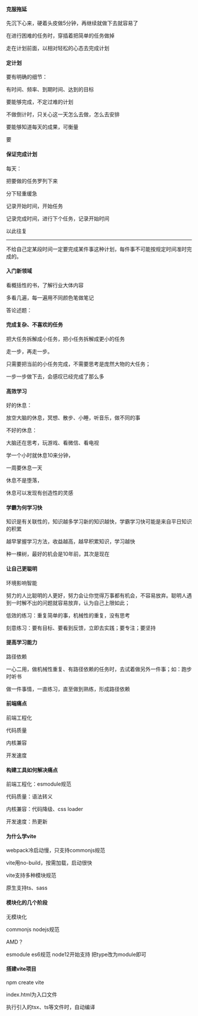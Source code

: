 #### 克服拖延

先沉下心来，硬着头皮做5分钟，再继续就做下去就容易了

在进行困难的任务时，穿插着把简单的任务做掉

走在计划前面，以相对轻松的心态去完成计划

#### 定计划

要有明确的细节：

有时间、频率、到期时间、达到的目标

要能够完成，不定过难的计划

不做倒计时，只关心这一天怎么去做，怎么去安排

要能够知道每天的成果，可衡量

要

#### 保证完成计划

每天：

把要做的任务罗列下来

分下轻重缓急

记录开始时间，开始任务

记录完成时间，进行下个任务，记录开始时间

以此往复

------------------------------------

不给自己定某段时间一定要完成某件事这种计划，每件事不可能按规定时间准时完成的。

#### 入门新领域

看概括性的书，了解行业大体内容

多看几遍，每一遍用不同颜色笔做笔记

答论述题：





#### 完成复杂、不喜欢的任务

把大任务拆解成小任务，把小任务拆解成更小的任务

走一步，再走一步。

只需要把当前的小任务完成，不需要思考是庞然大物的大任务；

一步一步做下去，会感叹已经完成了那么多

#### 高效学习

好的休息：

放空大脑的休息，冥想、散步、小睡，听音乐，做不同的事

不好的休息：

大脑还在思考，玩游戏、看微信、看电视

学一个小时就休息10来分钟，

一周要休息一天

休息不是堕落，

休息可以发现有创造性的灵感

#### 学霸为何学习快

知识是有关联性的，知识越多学习新的知识越快，学霸学习快可能是来自平日知识的积累

越早掌握学习方法，收益越高，越早积累知识，学习越快

种一棵树，最好的机会是10年前，其次是现在

#### 让自己更聪明

环境影响智能

努力的人比聪明的人更好，努力会让你觉得万事都有机会，不容易放弃。聪明人遇到一时解不出的问题就容易放弃，认为自己上限如此；

低效的练习：重复简单的事，机械性的重复，没有思考

刻意练习：要有目标、要看到反馈，立即去实践；要专注；要坚持

#### 提高学习能力

路径依赖

一心二用，做机械性重复、有路径依赖的任务时，去试着做另外一件事；如：跑步时听书

做一件事情，一直练习，直至做到熟练，形成路径依赖

#### 前端痛点

前端工程化

代码质量

内核兼容

开发速度

#### 构建工具如何解决痛点

前端工程化：esmodule规范

代码质量：语法转义

内核兼容：代码降级、css loader

开发速度：热更新

#### 为什么学vite

webpack冷启动慢，只支持commonjs规范

vite用no-build，按需加载，启动很快

vite支持多种模块规范

原生支持ts、sass

#### 模块化的几个阶段

无模块化

commonjs nodejs规范

AMD？

esmodule es6规范  node12开始支持 把type改为module即可



 #### 搭建vite项目

npm create vite

index.html为入口文件

执行引入的tsx、ts等文件时，自动编译


